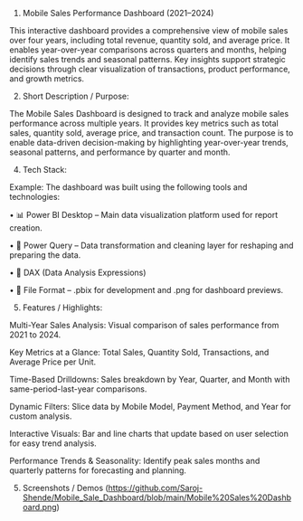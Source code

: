 1. Mobile Sales Performance Dashboard (2021–2024)

This interactive dashboard provides a comprehensive view of mobile sales over four years, including total revenue, quantity sold, and average price.
It enables year-over-year comparisons across quarters and months, helping identify sales trends and seasonal patterns.
Key insights support strategic decisions through clear visualization of transactions, product performance, and growth metrics.

2. Short Description / Purpose:
   
The Mobile Sales Dashboard is designed to track and analyze mobile sales performance across multiple years. It provides key metrics such as total sales, quantity sold, average price, and transaction count.
The purpose is to enable data-driven decision-making by highlighting year-over-year trends, seasonal patterns, and performance by quarter and month.

4. Tech Stack:

Example: The dashboard was built using the following tools and technologies:

• 📊 Power BI Desktop – Main data visualization platform used for report creation.

• 📂 Power Query – Data transformation and cleaning layer for reshaping and preparing the data.

• 🧠 DAX (Data Analysis Expressions)

• 📁 File Format – .pbix for development and .png for dashboard previews.

5. Features / Highlights:

Multi-Year Sales Analysis: Visual comparison of sales performance from 2021 to 2024.

Key Metrics at a Glance: Total Sales, Quantity Sold, Transactions, and Average Price per Unit.

Time-Based Drilldowns: Sales breakdown by Year, Quarter, and Month with same-period-last-year comparisons.

Dynamic Filters: Slice data by Mobile Model, Payment Method, and Year for custom analysis.

Interactive Visuals: Bar and line charts that update based on user selection for easy trend analysis.

Performance Trends & Seasonality: Identify peak sales months and quarterly patterns for forecasting and planning.

5. Screenshots / Demos
(https://github.com/Saroj-Shende/Mobile_Sale_Dashboard/blob/main/Mobile%20Sales%20Dashboard.png)
   
